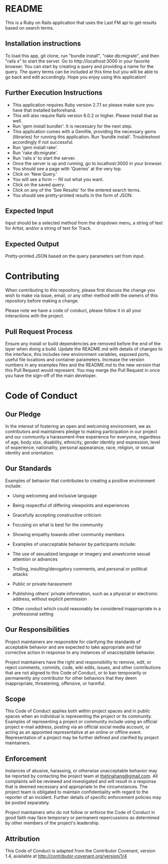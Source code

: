 # README

This is a Ruby on Rails application that uses the Last FM api to get results based on search terms. 

## Installation instructions
To load this app, git clone, run "bundle install", "rake db:migrate", and then "rails s" to start the server. Go to http://localhost:3000 in your favorite browser. You can start by creating a query and providing a name for the query. The query terms can be included at this time but you will be able to go back and edit accordingly. Hope you enjoy using this application!

## Further Execution Instructions
- This application requires Ruby version 2.7.1 so please make sure you have that installed beforehand.
- This will also require Rails version 6.0.2 or higher. Please install that as well. 
- Run 'gem install bundler'. It is necessary for the next step.
- This application comes with a Gemfile, providing the necessary gems (libraries) for running this application. Run 'bundle install'. Troubleshoot accordingly if not successful. 
- Run 'gem install rake'.
- Run 'rake db:migrate'.
- Run 'rails s' to start the server. 
- Once the server is up and running, go to localhost:3000 in your browser. 
- You should see a page with 'Queries' at the very top. 
- Click on 'New Query.'
- You will see a form -- fill out what you want. 
- Click on the saved query. 
- Click on any of the 'See Results' for the entered search terms. 
- You should see pretty-printed results in the form of JSON. 

## Expected Input
Input should be a selected method from the dropdown menu, a string of text for Artist, and/or a string of text for Track. 

## Expected Output
Pretty-printed JSON based on the query parameters set from input.

# Contributing

When contributing to this repository, please first discuss the change you wish to make via issue, email, or any other method with the owners of this repository before making a change.

Please note we have a code of conduct, please follow it in all your interactions with the project.

## Pull Request Process

Ensure any install or build dependencies are removed before the end of the layer when doing a build.
Update the README.md with details of changes to the interface, this includes new environment variables, exposed ports, useful file locations and container parameters.
Increase the version numbers in any examples files and the README.md to the new version that this Pull Request would represent. 
You may merge the Pull Request in once you have the sign-off of the main developer.

# Code of Conduct

## Our Pledge

In the interest of fostering an open and welcoming environment, we as contributors and maintainers pledge to making participation in our project and our community a harassment-free experience for everyone, regardless of age, body size, disability, ethnicity, gender identity and expression, level of experience, nationality, personal appearance, race, religion, or sexual identity and orientation.

## Our Standards

Examples of behavior that contributes to creating a positive environment include:

- Using welcoming and inclusive language
- Being respectful of differing viewpoints and experiences
- Gracefully accepting constructive criticism
- Focusing on what is best for the community
- Showing empathy towards other community members
- Examples of unacceptable behavior by participants include:

- The use of sexualized language or imagery and unwelcome sexual attention or advances
- Trolling, insulting/derogatory comments, and personal or political attacks
- Public or private harassment
- Publishing others' private information, such as a physical or electronic address, without explicit permission
- Other conduct which could reasonably be considered inappropriate in a professional setting

## Our Responsibilities

Project maintainers are responsible for clarifying the standards of acceptable behavior and are expected to take appropriate and fair corrective action in response to any instances of unacceptable behavior.

Project maintainers have the right and responsibility to remove, edit, or reject comments, commits, code, wiki edits, issues, and other contributions that are not aligned to this Code of Conduct, or to ban temporarily or permanently any contributor for other behaviors that they deem inappropriate, threatening, offensive, or harmful.

## Scope

This Code of Conduct applies both within project spaces and in public spaces when an individual is representing the project or its community. Examples of representing a project or community include using an official project e-mail address, posting via an official social media account, or acting as an appointed representative at an online or offline event. Representation of a project may be further defined and clarified by project maintainers.

## Enforcement

Instances of abusive, harassing, or otherwise unacceptable behavior may be reported by contacting the project team at thetinahang@gmail.com. All complaints will be reviewed and investigated and will result in a response that is deemed necessary and appropriate to the circumstances. The project team is obligated to maintain confidentiality with regard to the reporter of an incident. Further details of specific enforcement policies may be posted separately.

Project maintainers who do not follow or enforce the Code of Conduct in good faith may face temporary or permanent repercussions as determined by other members of the project's leadership.

## Attribution

This Code of Conduct is adapted from the Contributor Covenant, version 1.4, available at http://contributor-covenant.org/version/1/4
